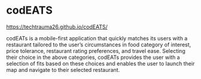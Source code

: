# codEATS
https://techtrauma26.github.io/codEATS/

codEATs is a mobile-first application that quickly matches its users with a restaurant tailored to the user’s circumstances in food category of interest, price tolerance, restaurant rating preferences, and travel ease. Selecting their choice in the above categories, codEATs provides the user with a selection of fits based on these choices and enables the user to launch their map and navigate to their selected restaurant.
